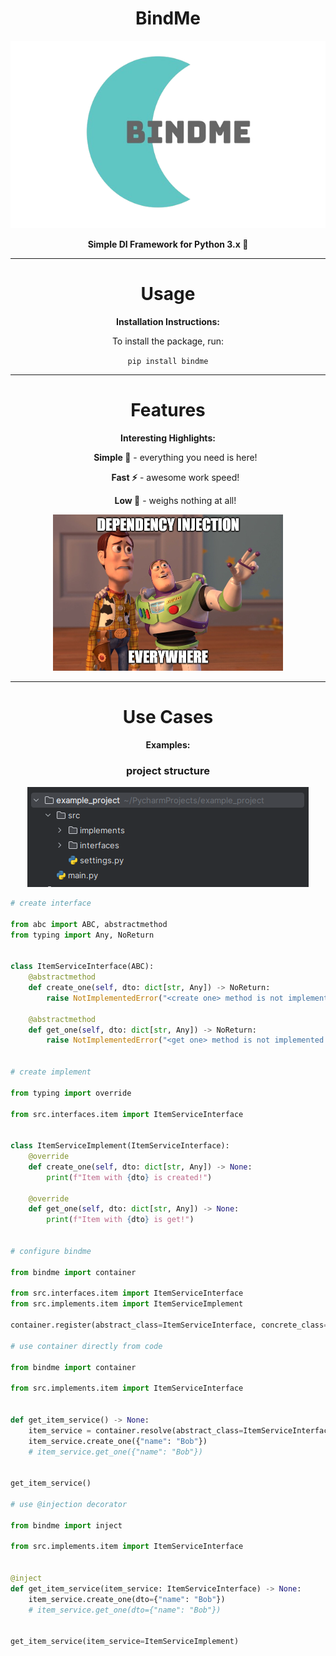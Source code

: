 <h1 align="center">BindMe</h1>

<p align="center">
  <img src="assets/technologies/bindme-logo.png" alt="BindMe Logo" height="300">
</p>

<p align="center">
  <strong>Simple DI Framework for Python 3.x 🐍</strong>
</p>

<hr>

<h1 align="center">Usage</h1>

<p align="center">
  <strong>Installation Instructions:</strong>
</p>

<p align="center">
  To install the package, run:
</p>

<p align="center">
  <code>pip install bindme</code>
</p>

<hr>

<h1 align="center">Features</h1>

<p align="center">
  <strong>Interesting Highlights:</strong>
</p>

<ul align="center">
  <p><strong>Simple 📕</strong> - everything you need is here!</p>
  <p><strong>Fast ⚡</strong> - awesome work speed!</p>
  <p><strong>Low 🍃</strong> - weighs nothing at all!</p>
</ul>

<p align="center">
  <img src="assets/common/di_meme_1.png" alt="DI meme 1 Logo" height="250">
</p>

<hr>

<h1 align="center">Use Cases</h1>

<p align="center">
  <strong>Examples:</strong>
</p>

<h3 align="center"> project structure </h3>
<p align="center">
   <img src="assets/technologies/example_structure.png" height="160">
</p>

```python
# create interface

from abc import ABC, abstractmethod
from typing import Any, NoReturn


class ItemServiceInterface(ABC):
    @abstractmethod
    def create_one(self, dto: dict[str, Any]) -> NoReturn:
        raise NotImplementedError("<create one> method is not implemented!")

    @abstractmethod
    def get_one(self, dto: dict[str, Any]) -> NoReturn:
        raise NotImplementedError("<get one> method is not implemented!")


# create implement

from typing import override

from src.interfaces.item import ItemServiceInterface


class ItemServiceImplement(ItemServiceInterface):
    @override
    def create_one(self, dto: dict[str, Any]) -> None:
        print(f"Item with {dto} is created!")
    
    @override
    def get_one(self, dto: dict[str, Any]) -> None:
        print(f"Item with {dto} is get!")


# configure bindme

from bindme import container

from src.interfaces.item import ItemServiceInterface
from src.implements.item import ItemServiceImplement

container.register(abstract_class=ItemServiceInterface, concrete_class=ItemServiceImplement)

# use container directly from code

from bindme import container

from src.implements.item import ItemServiceInterface


def get_item_service() -> None:
    item_service = container.resolve(abstract_class=ItemServiceInterface)
    item_service.create_one({"name": "Bob"})
    # item_service.get_one({"name": "Bob"})


get_item_service()

# use @injection decorator

from bindme import inject

from src.implements.item import ItemServiceInterface


@inject
def get_item_service(item_service: ItemServiceInterface) -> None:
    item_service.create_one(dto={"name": "Bob"})
    # item_service.get_one(dto={"name": "Bob"})


get_item_service(item_service=ItemServiceImplement)


```